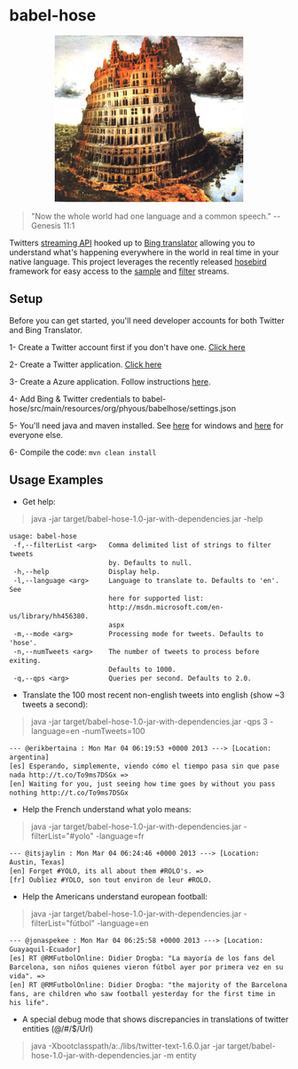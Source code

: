 babel-hose
=====
<center><img src="/images/tower-of-babel-dark-big.jpg" height="300px"/></center>

> "Now the whole world had one language and a common speech."
> 	-- Genesis 11:1

Twitters [streaming API](https://dev.twitter.com/docs/streaming-apis) hooked up to [Bing translator](http://www.bing.com/translator/) allowing you to understand what's happening everywhere in the world in real time in your native language.
This project leverages the recently released [hosebird](https://github.com/twitter/hbc) framework for easy access to the [sample](https://dev.twitter.com/docs/api/1.1/get/statuses/sample) and [filter](https://dev.twitter.com/docs/api/1.1/post/statuses/filter) streams.

## Setup
Before you can get started, you'll need developer accounts for both Twitter and Bing Translator.

1- Create a Twitter account first if you don't have one. [Click here](https://twitter.com/)

2- Create a Twitter application. [Click here](https://dev.twitter.com/apps/new)

3- Create a Azure application. Follow instructions [here](http://www.restlessprogrammer.com/2013/03/setting-up-free-bing-translator-api.html).

4- Add Bing & Twitter credentials to babel-hose/src/main/resources/org/phyous/babelhose/settings.json

5- You'll need java and maven installed. See [here](http://www.mkyong.com/maven/how-to-install-maven-in-windows/) for windows and [here](http://maven.apache.org/download.cgi) for everyone else.

6- Compile the code:
```mvn clean install```

## Usage Examples
* Get help:
> java -jar target/babel-hose-1.0-jar-with-dependencies.jar -help
```text
usage: babel-hose
 -f,--filterList <arg>   Comma delimited list of strings to filter tweets
                         by. Defaults to null.
 -h,--help               Display help.
 -l,--language <arg>     Language to translate to. Defaults to 'en'. See
                         here for supported list:
                         http://msdn.microsoft.com/en-us/library/hh456380.
                         aspx
 -m,--mode <arg>         Processing mode for tweets. Defaults to 'hose'.
 -n,--numTweets <arg>    The number of tweets to process before exiting.
                         Defaults to 1000.
 -q,--qps <arg>          Queries per second. Defaults to 2.0.
```

* Translate the 100 most recent non-english tweets into english (show ~3 tweets a second):
> java -jar target/babel-hose-1.0-jar-with-dependencies.jar -qps 3 -language=en -numTweets=100
```text
--- @erikbertaina : Mon Mar 04 06:19:53 +0000 2013 ---> [Location: argentina]
[es] Esperando, simplemente, viendo cómo el tiempo pasa sin que pase nada http://t.co/To9ms7DSGx =>
[en] Waiting for you, just seeing how time goes by without you pass nothing http://t.co/To9ms7DSGx
```

* Help the French understand what yolo means:
> java -jar target/babel-hose-1.0-jar-with-dependencies.jar -filterList="#yolo" -language=fr
```text
--- @itsjaylin : Mon Mar 04 06:24:46 +0000 2013 ---> [Location: Austin, Texas]
[en] Forget #YOLO, its all about them #ROLO's. =>
[fr] Oubliez #YOLO, son tout environ de leur #ROLO.
```

* Help the Americans understand european football:
> java -jar target/babel-hose-1.0-jar-with-dependencies.jar -filterList="fútbol" -language=en
```text
--- @jonaspekee : Mon Mar 04 06:25:58 +0000 2013 ---> [Location: Guayaquil-Ecuador]
[es] RT @RMFutbolOnline: Didier Drogba: "La mayoría de los fans del Barcelona, son niños quienes vieron fútbol ayer por primera vez en su vida". =>
[en] RT @RMFutbolOnline: Didier Drogba: "the majority of the Barcelona fans, are children who saw football yesterday for the first time in his life".
```

* A special debug mode that shows discrepancies in translations of twitter entities (@/#/$/Url)
> java -Xbootclasspath/a:./libs/twitter-text-1.6.0.jar -jar target/babel-hose-1.0-jar-with-dependencies.jar -m entity
